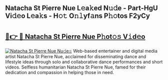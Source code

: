 ## Natacha St Pierre Nue L𝚎a𝚔ed N𝚞𝚍e - Part-HgU Vi𝚍𝚎o L𝚎a𝚔s - H𝚘𝚝 O𝚗𝚕yf𝚊ns P𝚑𝚘tos F2yCy

# <h2><a href="http://kfcol1h.oniu.top/?m=Natacha+St+Pierre+Nue">🔗👉 🔴 Natacha St Pierre Nue P𝚑ot𝚘𝚜 V𝚒d𝚎o</a></h2>

[![Natacha St Pierre Nue Nu𝚍e𝚜](https://i.imgur.com/0qMVB7G.gif)](http://kfcol1h.oniu.top/?m=Natacha+St+Pierre+Nue)
Web-based entertainer and digital media artist Natacha St Pierre Nue, acclaimed for disseminating dance and lifestyle ideas through solo and collaborative dance performances and short videos. Selfless humanitarian Natacha St Pierre Nue, famed for their dedication and compassion in helping those in need.  
